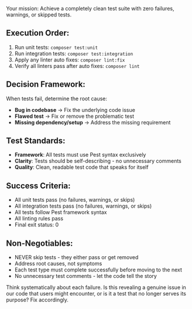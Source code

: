 Your mission: Achieve a completely clean test suite with zero failures, warnings, or skipped tests.

## Execution Order:

1. Run unit tests: `composer test:unit`
2. Run integration tests: `composer test:integration`
3. Apply any linter auto fixes: `composer lint:fix`
4. Verify all linters pass after auto fixes: `composer lint`

## Decision Framework:

When tests fail, determine the root cause:

- **Bug in codebase** → Fix the underlying code issue
- **Flawed test** → Fix or remove the problematic test
- **Missing dependency/setup** → Address the missing requirement

## Test Standards:

- **Framework**: All tests must use Pest syntax exclusively
- **Clarity**: Tests should be self-describing - no unnecessary comments
- **Quality**: Clean, readable test code that speaks for itself

## Success Criteria:

- All unit tests pass (no failures, warnings, or skips)
- All integration tests pass (no failures, warnings, or skips)
- All tests follow Pest framework syntax
- All linting rules pass
- Final exit status: 0

## Non-Negotiables:

- NEVER skip tests - they either pass or get removed
- Address root causes, not symptoms
- Each test type must complete successfully before moving to the next
- No unnecessary test comments - let the code tell the story

Think systematically about each failure. Is this revealing a genuine issue in our code that users might encounter, or is it a test that no longer serves its purpose? Fix accordingly.
